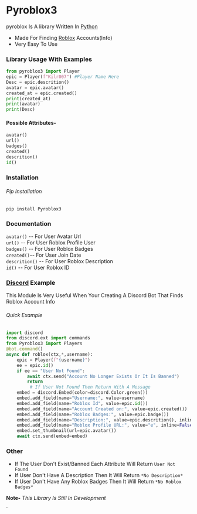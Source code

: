 # **Pyroblox3**



pyroblox Is A library Written In [Python](https://www.python.org/)
  - Made For Finding [Roblox](https://www.roblox.com) Accounts(Info)
  - Very Easy To Use
###  Library Usage With Examples
```py
from pyroblox3 import Player
epic = Player(f"Kilr007") #Player Name Here 
Desc = epic.descrition()
avatar = epic.avatar()
created_at = epic.created()
print(created_at)
print(avatar)
print(Desc)
```
#### Possible Attributes-
```python
avatar() 
url()
badges()
created()
descrition()
id()
```
### Installation
###### Pip Installation
```pip install Pyroblox3```

### Documentation
`avatar()` -- For User Avatar Url  
`url()` --  For User Roblox Profile User  
`badges()` --  For User Roblox Badges  
`created()`-- For User Join Date  
`descrition()` --  For User Roblox Description  
`id()` --  For User Roblox ID  
### [Discord](https://discord.com) Example
This Module Is Very Useful When Your Creating A Discord Bot That Finds Roblox Account Info
###### Quick Example
```python
import discord
from discord.ext import commands
from Pyroblox3 import Players 
@bot.command()
async def roblox(ctx,*,username):
    epic = Player(f"{username}")
    ee = epic.id()
    if ee == "User Not Found":
        await ctx.send("Account No Longer Exists Or It Is Banned") 
        return
         # If User Not Found Then Return With A Message
    embed = discord.Embed(color=discord.Color.green())
    embed.add_field(name="Username:", value=username)
    embed.add_field(name="Roblox Id", value=epic.id())
    embed.add_field(name="Account Created on:", value=epic.created())
    embed.add_field(name="Roblox Badges:", value=epic.badge())
    embed.add_field(name="Description:", value=epic.descrition(), inline=False)
    embed.add_field(name="Roblox Profile URL:", value="e", inline=False)
    embed.set_thumbnail(url=epic.avatar())
    await ctx.send(embed=embed)
```

### Other
 - If The User Don't Exist/Banned Each Attribute Will Return `User Not Found`
 - If User Don't Have A Description Then It Will Return `*No Description*`
 - If User Don't Have Any Roblox Badges Then It Will Return `*No Roblox Badges*`
 
**Note-** *This Library Is Still In Development*







`








